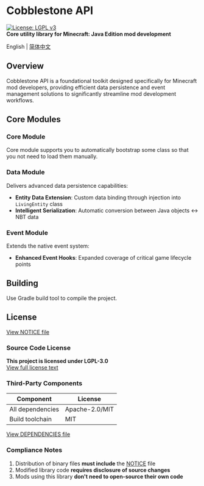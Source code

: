 # Cobblestone API
[![License: LGPL v3](https://img.shields.io/badge/License-LGPL_v3-blue.svg)](https://www.gnu.org/licenses/lgpl-3.0)  
**Core utility library for Minecraft: Java Edition mod development**

English | [简体中文](README.zh_CN.md)

## Overview
Cobblestone API is a foundational toolkit designed specifically for Minecraft mod developers, providing efficient data persistence and event management solutions to significantly streamline mod development workflows.

## Core Modules
### Core Module
Core module supports you to automatically bootstrap some class so that you not need to load them manually.
### Data Module
Delivers advanced data persistence capabilities:
- **Entity Data Extension**: Custom data binding through injection into `LivingEntity` class
- **Intelligent Serialization**: Automatic conversion between Java objects ↔ NBT data

### Event Module
Extends the native event system:
- **Enhanced Event Hooks**: Expanded coverage of critical game lifecycle points

## Building
Use Gradle build tool to compile the project.

## License
[View NOTICE file](NOTICE)
### Source Code License
**This project is licensed under LGPL-3.0**  
[View full license text](LICENSE)

### Third-Party Components
| Component        | License        |
|------------------|----------------|
| All dependencies | Apache-2.0/MIT |
| Build toolchain  | MIT            |

[View DEPENDENCIES file](DEPENDENCIES)

### Compliance Notes
1. Distribution of binary files **must include** the [NOTICE](NOTICE) file
2. Modified library code **requires disclosure of source changes**
3. Mods using this library **don't need to open-source their own code**